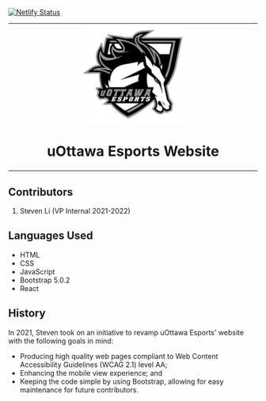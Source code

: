 [![Netlify Status](https://api.netlify.com/api/v1/badges/f5729a3a-da27-4b8f-b7cf-7f42a316841e/deploy-status)](https://app.netlify.com/sites/uottawaesports/deploys)

<table align="center"><tr><td align="center" width="9999">
<img width="200" align="center" alt="logo" src="images/logo-square.png">

# uOttawa Esports Website

</td></tr></table>

## Contributors

1. Steven Li (VP Internal 2021-2022)

## Languages Used
- HTML
- CSS
- JavaScript
- Bootstrap 5.0.2
- React

## History

In 2021, Steven took on an initiative to revamp uOttawa Esports' website with the following goals in mind:
- Producing high quality web pages compliant to Web Content Accessibility Guidelines (WCAG 2.1) level AA;
- Enhancing the mobile view experience; and
- Keeping the code simple by using Bootstrap, allowing for easy maintenance for future contributors.